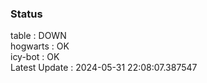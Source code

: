 ### Status


table : DOWN  
hogwarts : OK  
icy-bot : OK  
Latest Update : 2024-05-31 22:08:07.387547
